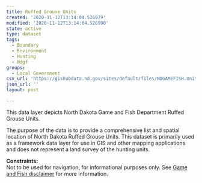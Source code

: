 ```yaml
---
title: Ruffed Grouse Units
created: '2020-11-12T13:14:04.526979'
modified: '2020-11-12T13:14:04.526990'
state: active
type: dataset
tags:
  - Boundary
  - Environment
  - Hunting
  - Ndgf
groups:
  - Local Government
csv_url: 'https://gishubdata.nd.gov/sites/default/files/NDGAMEFISH.Unit_RuffedGrouse.csv'
json_url: ''
layout: post

---
```

<p>This data layer depicts North Dakota Game and Fish Department Ruffed Grouse Units.</p>
<p>The purpose of the data is to provide a comprehensive list and spatial location of North Dakota Ruffed Grouse Units. This dataset is primarily used as a framework data layer for use in GIS and other mapping applications and does not represent a land survey of the hunting units.</p>
<p><strong>Constraints:</strong><br />
Not to be used for navigation, for informational purposes only. See <a href="/game-and-fish-department-disclaimer">Game and Fish disclaimer</a> for more information.</p>

